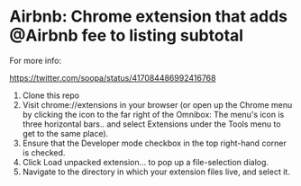Airbnb: Chrome extension that adds @Airbnb fee to listing subtotal
============

For more info:

https://twitter.com/soopa/status/417084486992416768

1. Clone this repo
2. Visit chrome://extensions in your browser (or open up the Chrome menu by clicking the icon to the far right of the Omnibox:  The menu's icon is three horizontal bars.. and select Extensions under the Tools menu to get to the same place).
3. Ensure that the Developer mode checkbox in the top right-hand corner is checked.
4. Click Load unpacked extension… to pop up a file-selection dialog.
5. Navigate to the directory in which your extension files live, and select it.

